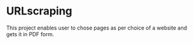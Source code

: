 # URLscraping
This project enables user to chose pages as per choice of a website and gets it in PDF form. 
